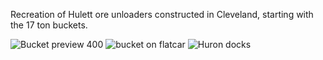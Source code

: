 Recreation of Hulett ore unloaders constructed in Cleveland, starting with the 17 ton buckets.

![Bucket preview 400](https://github.com/user-attachments/assets/01bbcd8b-30ba-485d-b106-b62ec1bf9ba6)
![bucket on flatcar](https://github.com/user-attachments/assets/e556ea38-a46c-4ff1-9598-18db6ab1d247)
![Huron docks](https://github.com/user-attachments/assets/75e15ed4-2ef0-479d-ad8b-df4605566ceb)

